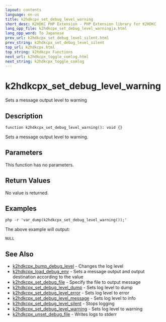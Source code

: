 ```yaml
---
layout: contents
language: en-us
title: k2hdkcpx_set_debug_level_warning
short_desc: K2HDKC PHP Extension - PHP Extension library for K2HDKC
lang_opp_file: k2hdkcpx_set_debug_level_warningja.html
lang_opp_word: To Japanese
prev_url: k2hdkcpx_set_debug_level_silent.html
prev_string: k2hdkcpx_set_debug_level_silent
top_url: k2hdkcpx.html
top_string: k2hdkcpx Functions
next_url: k2hdkcpx_toggle_comlog.html
next_string: k2hdkcpx_toggle_comlog
---
```


# k2hdkcpx_set_debug_level_warning
Sets a message output level to warning

## Description

```
function k2hdkcpx_set_debug_level_warning(): void {}
```

Sets a message output level to warning.

## Parameters
This function has no parameters.

## Return Values
No value is returned. 

## Examples

```
php -r 'var_dump(k2hdkcpx_set_debug_level_warning());'
```

The above example will output:

```
NULL
```


## See Also
- [k2hdkcpx_bump_debug_level](k2hdkcpx_bump_debug_level.html) - Changes the log level
- [k2hdkcpx_load_debug_env](k2hdkcpx_load_debug_env.html) - Sets a message output and output destination according to the value
- [k2hdkcpx_set_debug_file](k2hdkcpx_set_debug_file.html) - Specify the file to output message
- [k2hdkcpx_set_debug_level_dump](k2hdkcpx_set_debug_level_dump.html) - Sets log level to dump
- [k2hdkcpx_set_debug_level_error](k2hdkcpx_set_debug_level_error.html) - Sets log level to error
- [k2hdkcpx_set_debug_level_message](k2hdkcpx_set_debug_level_message.html) - Sets log level to info
- [k2hdkcpx_set_debug_level_silent](k2hdkcpx_set_debug_level_silent.html) - Stops logging
- [k2hdkcpx_set_debug_level_warning](k2hdkcpx_set_debug_level_warning.html) - Sets log level to warning
- [k2hdkcpx_unset_debug_file](k2hdkcpx_unset_debug_file.html) - Writes logs to stderr
